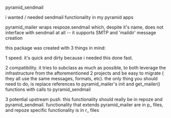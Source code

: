 pyramid_sendmail

i wanted / needed sendmail functionality in my pyramid apps

pyramid_mailer wraps respoze.sendmail which, despite it's name, does not interface with sendmail at all -- it supports SMTP and 'maildir' message creation

this package was created with 3 things in mind:

1 speed.  it's quick and dirty because i needed this done fast.

2 compatibility.  it tries to subclass as much as possible, to both leverage the infrastructure from the aftorementioned 2 projects and be easy to migrate ( they all use the same messages, formats, etc).  the only thing you should need to do, is replace references to pyramid_mailer's init and get_mailer() functions with calls to pyramid_sendmail

3 potential upstream push. this functionality should really be in repoze and pyramid_sendmail.  functionality that extends pyramid_mailer are in p_ files, and repoze specific functionality is in r_ files





